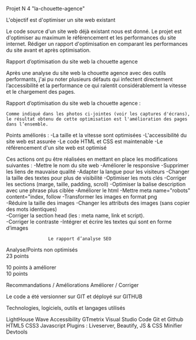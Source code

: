 
Projet N 4 "la-chouette-agence"

L'objectif est d'optimiser un site web existant

Le code source d'un site web déjà existant nous est donné.
Le projet est d'optimiser au maximum le référencement et les performances du site internet. 
Rédiger un rapport d'optimisation en comparant les performances du site avant et après optimisation. 

Rapport d’optimisation du site web la chouette agence 

Après une analyse du site web la chouette agence avec des outils performants, j'ai pu noter plusieurs défauts qui infectent directement l’accessibilité et la performance ce qui ralentit considérablement la vitesse et le chargement des pages.



Rapport d’optimisation du site web la chouette agence :

 	Comme indiqué dans les photos ci-jointes (voir les captures d'écrans), le résultat obtenu de cette optimisation est l'amélioration des pages dans l’ensemble.

Points améliorés :
	-La taille et la vitesse sont optimisées
	-L'accessibilité du site web est assurée
	-Le code HTML et CSS est maintenable
	-Le référencement d'un site web est optimisé
 
Ces actions ont pu être réalisées en mettant en place les modifications suivantes :
	-Mettre le nom du site web
	-Améliorer le responsive 
	-Supprimer les liens de mauvaise qualité
	-Adapter la langue pour les visiteurs
	-Changer la taille des textes pour plus de visibilité
	-Optimiser les mots clés
	-Corriger les sections (marge, taille, padding, scroll) 
	-Optimiser la balise description avec une phrase plus ciblée 
	-Améliorer le html
	-Mettre meta name="robots" content="index, follow
	-Transformer les images en format png  
	-Réduire la taille des images
	-Changer les attributs des images (sans copier des mots identiques)  
	-Corriger la section head (les : meta name, link et script).  
	-Corriger le contraste 
	-Intégrer et écrire les textes qui sont en forme d’images



					Le rapport d’analyse SEO								
													
Analyse/Points non optimisés	
23 points 


10 points à améliorer	
10 points 


Recommandations / Améliorations	
Améliorer / Corriger
													

Le code a été versionner sur GIT et déployé sur GITHUB

Technologies, logiciels, outils et langages utilisés

  LightHouse
  Wave Accessibility
  GTmetrix
  Visual Studio Code
  Git et Github
  HTML5
  CSS3
  Javascript
  Plugins : Liveserver, Beautify, JS & CSS Minifier
  Devtools
